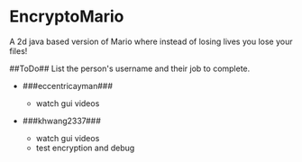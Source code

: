 # EncryptoMario
A 2d java based version of Mario where instead of losing lives you lose your files!

##ToDo##
List the person's username and their job to complete.

- ###eccentricayman###
  - watch gui videos

- ###khwang2337###
  - watch gui videos
  - test encryption and debug